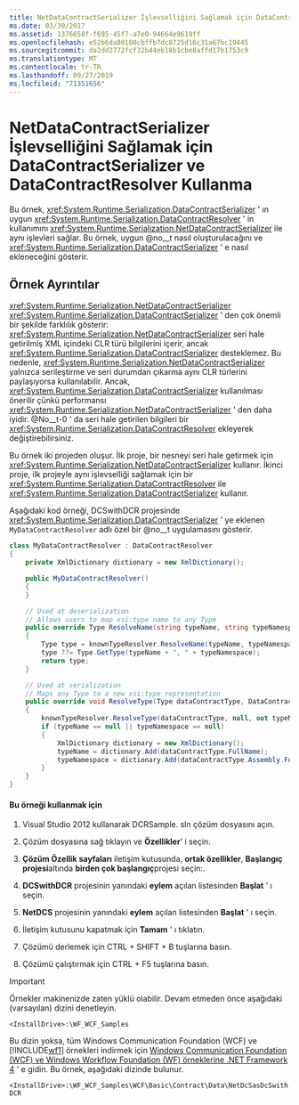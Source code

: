 ```yaml
---
title: NetDataContractSerializer İşlevselliğini Sağlamak için DataContractSerializer ve DataContractResolver Kullanma
ms.date: 03/30/2017
ms.assetid: 1376658f-f695-45f7-a7e0-94664e9619ff
ms.openlocfilehash: e52b6da80100cbffb7dc8725d16c31a67bc19445
ms.sourcegitcommit: da2dd2772fcf32b44eb18b1cbe8affd17b1753c9
ms.translationtype: MT
ms.contentlocale: tr-TR
ms.lasthandoff: 09/27/2019
ms.locfileid: "71351656"
---
```

# <a name="using-datacontractserializer-and-datacontractresolver-to-provide-the-functionality-of-netdatacontractserializer"></a>NetDataContractSerializer İşlevselliğini Sağlamak için DataContractSerializer ve DataContractResolver Kullanma
Bu örnek, <xref:System.Runtime.Serialization.DataContractSerializer> ' ın uygun <xref:System.Runtime.Serialization.DataContractResolver> ' in kullanımını <xref:System.Runtime.Serialization.NetDataContractSerializer> ile aynı işlevleri sağlar. Bu örnek, uygun @no__t nasıl oluşturulacağını ve <xref:System.Runtime.Serialization.DataContractSerializer> ' e nasıl ekleneceğini gösterir.

## <a name="sample-details"></a>Örnek Ayrıntılar
 <xref:System.Runtime.Serialization.NetDataContractSerializer> <xref:System.Runtime.Serialization.DataContractSerializer> ' den çok önemli bir şekilde farklılık gösterir: <xref:System.Runtime.Serialization.NetDataContractSerializer> seri hale getirilmiş XML içindeki CLR türü bilgilerini içerir, ancak <xref:System.Runtime.Serialization.DataContractSerializer> desteklemez. Bu nedenle, <xref:System.Runtime.Serialization.NetDataContractSerializer> yalnızca serileştirme ve seri durumdan çıkarma aynı CLR türlerini paylaşıyorsa kullanılabilir. Ancak, <xref:System.Runtime.Serialization.DataContractSerializer> kullanılması önerilir çünkü performansı <xref:System.Runtime.Serialization.NetDataContractSerializer> ' den daha iyidir. @No__t-0 ' da seri hale getirilen bilgileri bir <xref:System.Runtime.Serialization.DataContractResolver> ekleyerek değiştirebilirsiniz.

 Bu örnek iki projeden oluşur. İlk proje, bir nesneyi seri hale getirmek için <xref:System.Runtime.Serialization.NetDataContractSerializer> kullanır. İkinci proje, ilk projeyle aynı işlevselliği sağlamak için bir <xref:System.Runtime.Serialization.DataContractResolver> ile <xref:System.Runtime.Serialization.DataContractSerializer> kullanır.

 Aşağıdaki kod örneği, DCSwithDCR projesinde <xref:System.Runtime.Serialization.DataContractSerializer> ' ye eklenen `MyDataContractResolver` adlı özel bir @no__t uygulamasını gösterir.

```csharp
class MyDataContractResolver : DataContractResolver
{
    private XmlDictionary dictionary = new XmlDictionary();

    public MyDataContractResolver()
    {
    }

    // Used at deserialization
    // Allows users to map xsi:type name to any Type
    public override Type ResolveName(string typeName, string typeNamespace, DataContractResolver knownTypeResolver)
    {
        Type type = knownTypeResolver.ResolveName(typeName, typeNamespace, null);
        type ??= Type.GetType(typeName + ", " + typeNamespace);
        return type;
    }

    // Used at serialization
    // Maps any Type to a new xsi:type representation
    public override void ResolveType(Type dataContractType, DataContractResolver knownTypeResolver, out XmlDictionaryString typeName, out XmlDictionaryString typeNamespace)
    {
        knownTypeResolver.ResolveType(dataContractType, null, out typeName, out typeNamespace);
        if (typeName == null || typeNamespace == null)
        {
            XmlDictionary dictionary = new XmlDictionary();
            typeName = dictionary.Add(dataContractType.FullName);
            typeNamespace = dictionary.Add(dataContractType.Assembly.FullName);
        }
    }
}
```

#### <a name="to-use-this-sample"></a>Bu örneği kullanmak için

1. Visual Studio 2012 kullanarak DCRSample. sln çözüm dosyasını açın.

2. Çözüm dosyasına sağ tıklayın ve **Özellikler**' i seçin.

3. **Çözüm Özellik sayfaları** iletişim kutusunda, **ortak özellikler**, **Başlangıç projesi**altında **birden çok başlangıç**projesi seçin:.

4. **DCSwithDCR** projesinin yanındaki **eylem** açılan listesinden **Başlat** ' ı seçin.

5. **NetDCS** projesinin yanındaki **eylem** açılan listesinden **Başlat** ' ı seçin.

6. İletişim kutusunu kapatmak için **Tamam** ' ı tıklatın.

7. Çözümü derlemek için CTRL + SHIFT + B tuşlarına basın.

8. Çözümü çalıştırmak için CTRL + F5 tuşlarına basın.

> [!IMPORTANT]
> Örnekler makinenizde zaten yüklü olabilir. Devam etmeden önce aşağıdaki (varsayılan) dizini denetleyin.  
>   
> `<InstallDrive>:\WF_WCF_Samples`  
>   
> Bu dizin yoksa, tüm Windows Communication Foundation (WCF) ve [!INCLUDE[wf1](../../../../includes/wf1-md.md)] örnekleri indirmek için [Windows Communication Foundation (WCF) ve Windows Workflow Foundation (WF) örneklerine .NET Framework 4](https://go.microsoft.com/fwlink/?LinkId=150780) ' e gidin. Bu örnek, aşağıdaki dizinde bulunur.  
>   
> `<InstallDrive>:\WF_WCF_Samples\WCF\Basic\Contract\Data\NetDcSasDcSwithDCR`  
